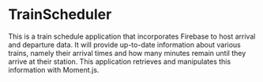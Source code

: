 # TrainScheduler

This is a train schedule application that incorporates Firebase to host arrival and departure data. It will provide up-to-date information about various trains, namely their arrival times and how many minutes remain until they arrive at their station. This application retrieves and manipulates this information with Moment.js.
